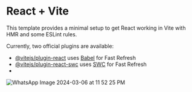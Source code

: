 # React + Vite

This template provides a minimal setup to get React working in Vite with HMR and some ESLint rules.

Currently, two official plugins are available:

- [@vitejs/plugin-react](https://github.com/vitejs/vite-plugin-react/blob/main/packages/plugin-react/README.md) uses [Babel](https://babeljs.io/) for Fast Refresh
- [@vitejs/plugin-react-swc](https://github.com/vitejs/vite-plugin-react-swc) uses [SWC](https://swc.rs/) for Fast Refresh
- 
![WhatsApp Image 2024-03-06 at 11 52 25 PM](https://github.com/imshus/calculator_react/assets/67273421/444d8dbd-697d-40e2-ba9d-472939d267bd)
